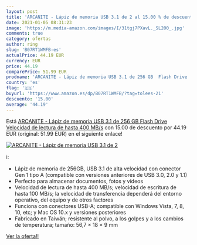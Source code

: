 ```yaml
---
layout: post
title: 'ARCANITE - Lápiz de memoria USB 3.1 de 2 al 15.00 % de descuento'
date: 2021-01-05 08:31:23
image: 'https://m.media-amazon.com/images/I/31tgj7PXavL._SL200_.jpg'
comments: true
category: ofertas
author: ring
slug: 'B07RT1WMFB-es'
actualPrice: 44.19 EUR
currency: EUR
price: 44.19
comparePrice: 51.99 EUR
prodname: 'ARCANITE - Lápiz de memoria USB 3.1 de 256 GB  Flash Drive  Velocidad de lectura de hasta 400 MB/s'
country: 'es'
flag: '🇪🇸'
buyurl: 'https://www.amazon.es/dp/B07RT1WMFB/?tag=tolees-21'
descuento: '15.00'
average: '44.19'
---
```


Está [ARCANITE - Lápiz de memoria USB 3.1 de 256 GB  Flash Drive  Velocidad de lectura de hasta 400 MB/s](https://www.amazon.es/dp/B07RT1WMFB/?tag=tolees-21) con 15.00 de descuento por 44.19 EUR (original: 51.99 EUR) en el siguiente enlace!

[![ARCANITE - Lápiz de memoria USB 3.1 de 2](https://m.media-amazon.com/images/I/31tgj7PXavL._SL200_.jpg)](https://www.amazon.es/dp/B07RT1WMFB/?tag=tolees-21)

ℹ️:

- Lápiz de memoria de 256GB, USB 3.1 de alta velocidad con conector Gen 1 tipo A (compatible con versiones anteriores de USB 3.0, 2.0 y 1.1)
- Perfecto para almacenar documentos, fotos y vídeos
- Velocidad de lectura de hasta 400 MB/s; velocidad de escritura de hasta 100 MB/s; la velocidad de transferencia dependerá del entorno operativo, del equipo y de otros factores
- Funciona con conectores USB-A; compatible con Windows Vista, 7, 8, 10, etc; y Mac OS 10.x y versiones posteriores
- Fabricado en Taiwán; resistente al polvo, a los golpes y a los cambios de temperatura; tamaño: 56,7 × 18 × 9 mm

[Ver la oferta!!](https://www.amazon.es/dp/B07RT1WMFB/?tag=tolees-21)
